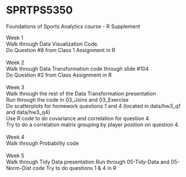 # SPRTPS5350
Foundations of Sports Analytics course - R Supplement

Week 1 <br/>
Walk through Data Visualization Code. <br/>
Do Question #8 from Class 1 Assignment in R <br/>
<br/>
Week 2 <br/>
Walk through Data Transformation code through slide #104 <br/>
Do Question #2 from Class Assignment in R <br/>
<br/>
Week 3 <br/>
Walk through the rest of the Data Transformation presentation <br/>
  Run through the code in 03_Joins and 03_Exercise <br/>
Do scatterplots for homework questions 1 and 4 (located in data/hw3_q1 and data/hw3_q4) <br/>
Use R code to do covariance and correlation for question 4.  <br/>
Try to do a correlation matrix grouping by player position on question 4. <br/>
<br/>
Week 4 <br/>
Walk through Probability code <br/>
<br/>
Week 5 <br/>
Walk through Tidy Data presentation
Run through 05-Tidy-Data and 05-Norm-Dist code
Try to do questions 1 & 4 in R <br/>
